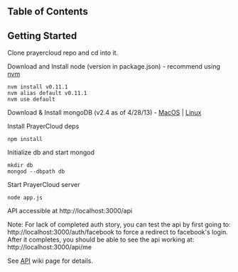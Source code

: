 Table of Contents
-----------------

Getting Started
---------------

Clone prayercloud repo and cd into it.

Download and Install node (version in package.json) - recommend using [nvm](https://github.com/creationix/nvm)

    nvm install v0.11.1
    nvm alias default v0.11.1
    nvm use default

Download & Install mongoDB (v2.4 as of 4/28/13) - [MacOS](http://docs.mongodb.org/manual/tutorial/install-mongodb-on-os-x/) | [Linux](http://docs.mongodb.org/manual/tutorial/install-mongodb-on-linux/)

Install PrayerCloud deps

    npm install

Initialize db and start mongod

    mkdir db
    mongod --dbpath db


Start PrayerCloud server

    node app.js

API accessible at http://localhost:3000/api

Note: For lack of completed auth story, you can test the api by first going to: http://localhost:3000/auth/facebook to force a redirect to facebook's login. After it completes, you should be able to see the api working at: http://localhost:3000/api/me

See [API](api.md) wiki page for details.
